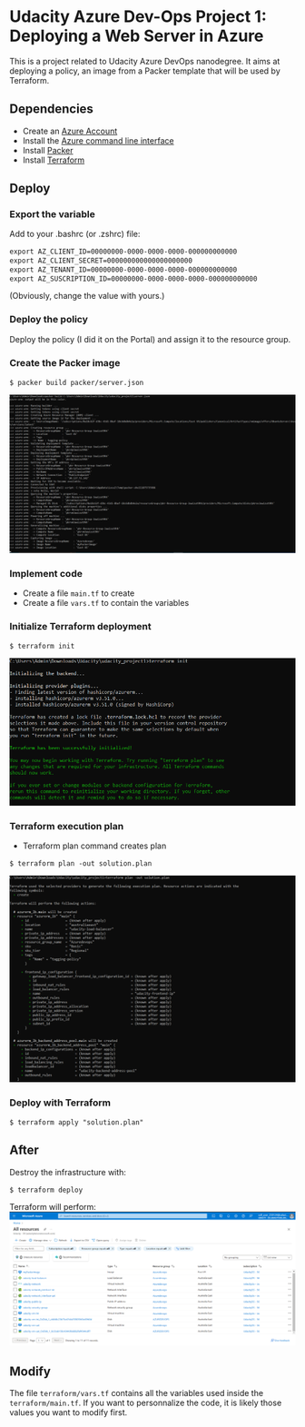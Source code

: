 # Udacity Azure Dev-Ops Project 1: Deploying a Web Server in Azure

This is a project related to Udacity Azure DevOps nanodegree.
It aims at deploying a policy, an image from a Packer template that will be used by Terraform.

## Dependencies

- Create an [Azure Account](https://portal.azure.com) 
- Install the [Azure command line interface](https://docs.microsoft.com/en-us/cli/azure/install-azure-cli?view=azure-cli-latest)
- Install [Packer](https://www.packer.io/downloads)
- Install [Terraform](https://www.terraform.io/downloads.html)

## Deploy

### Export the variable

Add to your .bashrc (or .zshrc) file:

```
export AZ_CLIENT_ID=00000000-0000-0000-0000-000000000000
export AZ_CLIENT_SECRET=000000000000000000000
export AZ_TENANT_ID=00000000-0000-0000-0000-000000000000
export AZ_SUSCRIPTION_ID=00000000-0000-0000-0000-000000000000
```

(Obviously, change the value with yours.)

### Deploy the policy

Deploy the policy (I did it on the Portal) and assign it to the resource group.

### Create the Packer image

```
$ packer build packer/server.json
```
![Parker_image_build](./udacity_project1/Image/packer_build.png)
### Implement code
  - Create a file ```main.tf``` to create
  - Create a file ```vars.tf``` to contain the variables
 
### Initialize Terraform deployment

```
$ terraform init
```
![terrform_init](./udacity_project1/Image/tarraform_init.png)
### Terraform execution plan
- Terraform plan command creates plan
```
$ terraform plan -out solution.plan
```
![terrform_plan_out](./udacity_project1/Image/terraform_plan_out.png)
### Deploy with Terraform

```
$ terraform apply "solution.plan"
```

## After

Destroy the infrastructure with:

```
$ terraform deploy
```
Terraform will perform:
![terraform out put](./udacity_project1/Image/output.png)

## Modify

The file `terraform/vars.tf` contains all the variables used inside the `terraform/main.tf`. If you want to personnalize the code, it is likely those values you want to modify first.
